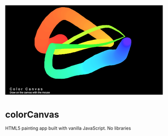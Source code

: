 # ![Color Canvas](https://github.com/nomadicvince/colorCanvas/blob/master/paint2.png)

# colorCanvas
HTML5 painting app built with vanilla JavaScript. No libraries

